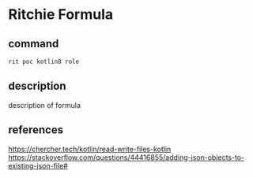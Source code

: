 # Ritchie Formula

## command

```bash
rit poc kotlin8 role
```

## description

description of formula


## references

https://chercher.tech/kotlin/read-write-files-kotlin
https://stackoverflow.com/questions/44416855/adding-json-objects-to-existing-json-file#
